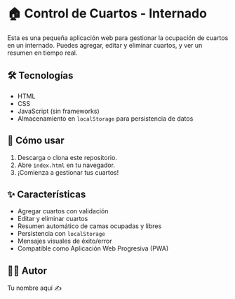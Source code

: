 # 🏠 Control de Cuartos - Internado

Esta es una pequeña aplicación web para gestionar la ocupación de cuartos en un internado. Puedes agregar, editar y eliminar cuartos, y ver un resumen en tiempo real.

## 🛠 Tecnologías
- HTML
- CSS
- JavaScript (sin frameworks)
- Almacenamiento en `localStorage` para persistencia de datos

## 🚀 Cómo usar
1. Descarga o clona este repositorio.
2. Abre `index.html` en tu navegador.
3. ¡Comienza a gestionar tus cuartos!

## ✨ Características
- Agregar cuartos con validación
- Editar y eliminar cuartos
- Resumen automático de camas ocupadas y libres
- Persistencia con `localStorage`
- Mensajes visuales de éxito/error
- Compatible como Aplicación Web Progresiva (PWA)

## 🧑‍💻 Autor
Tu nombre aquí ✍️